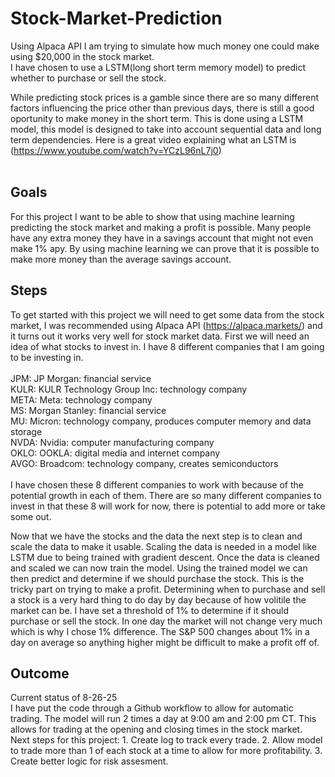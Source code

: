 # Stock-Market-Prediction
Using Alpaca API I am trying to simulate how much money one could make using $20,000 in the stock market. <br>
I have chosen to use a LSTM(long short term memory model) to predict whether to purchase or sell the stock. <br>



While predicting stock prices is a gamble since there are so many different factors influencing the price other than previous days, there is still a good oportunity to make money in the short term. This is done using a LSTM model, this model is designed to take into account sequential data and long term dependencies. Here is a great video explaining what an LSTM is (https://www.youtube.com/watch?v=YCzL96nL7j0)
<br> <br>

## Goals
For this project I want to be able to show that using machine learning predicting the stock market and making a profit is possible. Many people have any extra money they have in a savings account that might not even make 1% apy. By using machine learning we can prove that it is possible to make more money than the average savings account.

## Steps
To get started with this project we will need to get some data from the stock market, I was recommended using Alpaca API (https://alpaca.markets/) and it turns out it works very well for stock market data. First we will need an idea of what stocks to invest in. 
I have 8 different companies that I am going to be investing in. 
<br> <br>
JPM: JP Morgan: financial service <br>
KULR: KULR Technology Group Inc: technology company <br>
META: Meta: technology company <br>
MS: Morgan Stanley: financial service <br> 
MU: Micron: technology company, produces computer memory and data storage <br>
NVDA: Nvidia: computer manufacturing company <br>
OKLO: OOKLA: digital media and internet company <br>
AVGO: Broadcom: technology company, creates semiconductors <br> <br>
I have chosen these 8 different companies to work with because of the potential growth in each of them. There are so many different companies to invest in that these 8 will work for now, there is potential to add more or take some out. 

Now that we have the stocks and the data the next step is to clean and scale the data to make it usable. Scaling the data is needed in a model like LSTM due to being trained with gradient descent. Once the data is cleaned and scaled we can now train the model. 
Using the trained model we can then predict and determine if we should purchase the stock. This is the tricky part on trying to make a profit. Determining when to purchase and sell a stock is a very hard thing to do day by day because of how volitile the market can be. I have set a threshold of 1% to determine if it should purchase or sell the stock. In one day the market will not change very much which is why I chose 1% difference. The S&P 500 changes about 1% in a day on average so anything higher might be difficult to make a profit off of. 

## Outcome
Current status of 8-26-25 <br>
I have put the code through a Github workflow to allow for automatic trading. The model will run 2 times a day at 9:00 am and 2:00 pm CT. This allows for trading at the opening and closing times in the stock market. 
<br>
Next steps for this project: 1. Create log to track every trade. 2. Allow model to trade more than 1 of each stock at a time to allow for more profitability. 3. Create better logic for risk assesment. 

